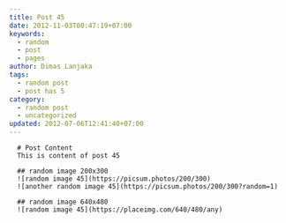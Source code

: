 ```yaml
---
title: Post 45
date: 2012-11-03T00:47:19+07:00
keywords:
  - random
  - post
  - pages
author: Dimas Lanjaka
tags:
  - random post
  - post has 5
category:
  - random post
  - uncategorized
updated: 2012-07-06T12:41:40+07:00
---
```


      # Post Content
      This is content of post 45

      ## random image 200x300
      ![random image 45](https://picsum.photos/200/300)
      ![another random image 45](https://picsum.photos/200/300?random=1)

      ## random image 640x480
      ![random image 45](https://placeimg.com/640/480/any)
      